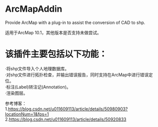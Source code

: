 # ArcMapAddin
Provide ArcMap with a plug-in to assist the conversion of CAD to shp.

适用于ArcMap 10.1，其他版本是否支持未做尝试。

该插件主要包括以下功能：<br>
========
·将shp文件导入个人地理数据库。<br>
·对shp文件进行拓扑检查，并输出错误报告，同时支持在ArcMap中进行错误定位。<br>
·标注(Label)转注记(Annotation)。<br>
·渲染图层。<br>

参考博客：<br>
1.https://blog.csdn.net/u011609113/article/details/50980903?locationNum=1&fps=1<br>
2.https://blog.csdn.net/u011609113/article/details/50920833
